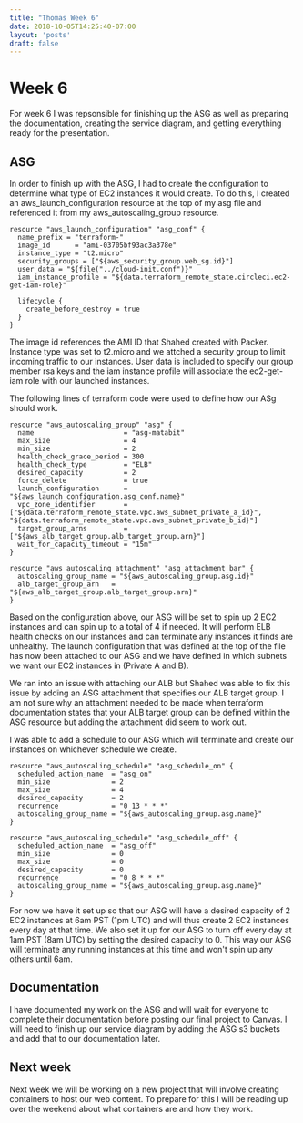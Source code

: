 ```yaml
---
title: "Thomas Week 6"
date: 2018-10-05T14:25:40-07:00
layout: 'posts'
draft: false
---
```


# Week 6
For week 6 I was repsonsible for finishing up the ASG as well as preparing the documentation, creating the service diagram, and getting everything ready for the presentation.

## ASG
In order to finish up with the ASG, I had to create the configuration to determine what type of EC2 instances it would create. To do this, I created an aws_launch_configuration resource at the top of my asg file and referenced it from my aws_autoscaling_group resource. 

```
resource "aws_launch_configuration" "asg_conf" {
  name_prefix = "terraform-"
  image_id      = "ami-03705bf93ac3a378e"
  instance_type = "t2.micro"
  security_groups = ["${aws_security_group.web_sg.id}"]
  user_data = "${file("../cloud-init.conf")}"
  iam_instance_profile = "${data.terraform_remote_state.circleci.ec2-get-iam-role}"

  lifecycle {
    create_before_destroy = true
  }
}
```

The image id references the AMI ID that Shahed created with Packer. Instance type was set to t2.micro and we attched a security group to limit incoming traffic to our instances. User data is included to specify our group member rsa keys and the iam instance profile will associate the ec2-get-iam role with our launched instances. 

The following lines of terraform code were used to define how our ASg should work.

```
resource "aws_autoscaling_group" "asg" {
  name                      = "asg-matabit"
  max_size                  = 4
  min_size                  = 2
  health_check_grace_period = 300
  health_check_type         = "ELB"
  desired_capacity          = 2
  force_delete              = true
  launch_configuration      = "${aws_launch_configuration.asg_conf.name}"
  vpc_zone_identifier       = ["${data.terraform_remote_state.vpc.aws_subnet_private_a_id}", "${data.terraform_remote_state.vpc.aws_subnet_private_b_id}"]
  target_group_arns         = ["${aws_alb_target_group.alb_target_group.arn}"]
  wait_for_capacity_timeout = "15m"
}

resource "aws_autoscaling_attachment" "asg_attachment_bar" {
  autoscaling_group_name = "${aws_autoscaling_group.asg.id}"
  alb_target_group_arn   = "${aws_alb_target_group.alb_target_group.arn}"
}
```

Based on the configuration above, our ASG will be set to spin up 2 EC2 instances and can spin up to a total of 4 if needed. It will perform ELB health checks on our instances and can terminate any instances it finds are unhealthy. The launch configuration that was defined at the top of the file has now been attached to our ASG and we have defined in which subnets we want our EC2 instances in (Private A and B). 

We ran into an issue with attaching our ALB but Shahed was able to fix this issue by adding an ASG attachment that specifies our ALB target group. I am not sure why an attachment needed to be made when terraform documentation states that your ALB target group can be defined within the ASG resource but adding the attachment did seem to work out.

I was able to add a schedule to our ASG which will terminate and create our instances on whichever schedule we create.

```
resource "aws_autoscaling_schedule" "asg_schedule_on" {
  scheduled_action_name  = "asg_on"
  min_size               = 2
  max_size               = 4
  desired_capacity       = 2
  recurrence             = "0 13 * * *"
  autoscaling_group_name = "${aws_autoscaling_group.asg.name}"
}

resource "aws_autoscaling_schedule" "asg_schedule_off" {
  scheduled_action_name  = "asg_off"
  min_size               = 0
  max_size               = 0
  desired_capacity       = 0
  recurrence             = "0 8 * * *"
  autoscaling_group_name = "${aws_autoscaling_group.asg.name}"
}
```
For now we have it set up so that our ASG will have a desired capacity of 2 EC2 instances at 6am PST (1pm UTC) and will thus create 2 EC2 instances every day at that time. We also set it up for our ASG to turn off every day at 1am PST (8am UTC) by setting the desired capacity to 0. This way our ASG will terminate any running instances at this time and won't spin up any others until 6am.

## Documentation
I have documented my work on the ASG and will wait for everyone to complete their documentation before posting our final project to Canvas. I will need to finish up our service diagram by adding the ASG s3 buckets and add that to our documentation later.

## Next week
Next week we will be working on a new project that will involve creating containers to host our web content. To prepare for this I will be reading up over the weekend about what containers are and how they work.